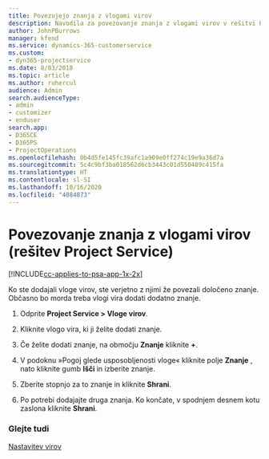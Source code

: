 ```yaml
---
title: Povezujejo znanja z vlogami virov
description: Navodila za povezovanje znanja z vlogami virov v rešitvi Project Service
author: JohnPBurrows
manager: kfend
ms.service: dynamics-365-customerservice
ms.custom:
- dyn365-projectservice
ms.date: 8/03/2018
ms.topic: article
ms.author: ruhercul
audience: Admin
search.audienceType:
- admin
- customizer
- enduser
search.app:
- D365CE
- D365PS
- ProjectOperations
ms.openlocfilehash: 0b4d5fe145fc39afc1a909e0ff274c19e9a36d7a
ms.sourcegitcommit: 5c4c9bf3ba018562d6cb3443c01d550489c415fa
ms.translationtype: HT
ms.contentlocale: sl-SI
ms.lasthandoff: 10/16/2020
ms.locfileid: "4084873"
---
```

# <a name="associate-skills-with-resource-roles-project-service"></a>Povezovanje znanja z vlogami virov (rešitev Project Service)

[!INCLUDE[cc-applies-to-psa-app-1x-2x](../includes/cc-applies-to-psa-app-1x-2x.md)]

Ko ste dodajali vloge virov, ste verjetno z njimi že povezali določeno znanje. Občasno bo morda treba vlogi vira dodati dodatno znanje.  
  
1.  Odprite **Project Service > Vloge virov**.  
  
2.  Kliknite vlogo vira, ki ji želite dodati znanje.  
  
3.  Če želite dodati znanje, na območju **Znanje** kliknite **+**.  
  
4.  V podoknu »Pogoj glede usposobljenosti vloge« kliknite polje **Znanje** , nato kliknite gumb **Išči** in izberite znanje.  
  
5.  Zberite stopnjo za to znanje in kliknite **Shrani**.  
  
6.  Po potrebi dodajajte druga znanja. Ko končate, v spodnjem desnem kotu zaslona kliknite **Shrani**.  
  
### <a name="see-also"></a>Glejte tudi  
 [Nastavitev virov](../psa/set-up-resources.md)
